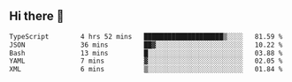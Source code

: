 ## Hi there 👋

 <!--START_SECTION:waka-->

```txt
TypeScript        4 hrs 52 mins   ████████████████████▒░░░░   81.59 %
JSON              36 mins         ██▓░░░░░░░░░░░░░░░░░░░░░░   10.22 %
Bash              13 mins         █░░░░░░░░░░░░░░░░░░░░░░░░   03.88 %
YAML              7 mins          ▓░░░░░░░░░░░░░░░░░░░░░░░░   02.05 %
XML               6 mins          ▒░░░░░░░░░░░░░░░░░░░░░░░░   01.84 %
```

<!--END_SECTION:waka-->

<!--
**ValentinRapp/ValentinRapp** is a ✨ _special_ ✨ repository because its `README.md` (this file) appears on your GitHub profile.

Here are some ideas to get you started:

- 🔭 I’m currently working on ...
- 🌱 I’m currently learning ...
- 👯 I’m looking to collaborate on ...
- 🤔 I’m looking for help with ...
- 💬 Ask me about ...
- 📫 How to reach me: ...
- 😄 Pronouns: ...
- ⚡ Fun fact: ...
-->
